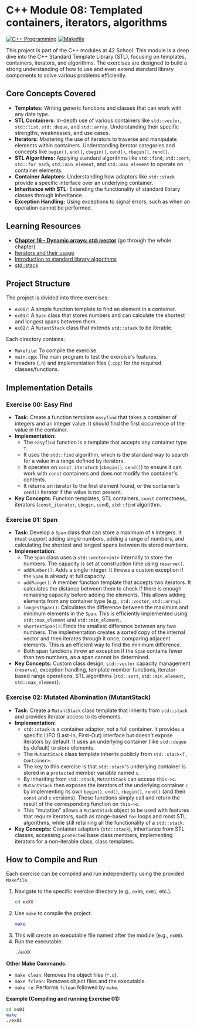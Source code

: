 # C++ Module 08: Templated containers, iterators, algorithms

[![C++ Programming](https://img.shields.io/badge/Language-C++-blue.svg)](https://en.wikipedia.org/wiki/C%2B%2B)
[![Makefile](https://img.shields.io/badge/Build-Make-brightgreen.svg)](https://www.gnu.org/software/make/)

<p>
   This project is part of the C++ modules at 42 School. This module is a deep dive into the C++ Standard Template Library (STL), focusing on templates, containers, iterators, and algorithms. The exercises are designed to build a strong understanding of how to use and even extend standard library components to solve various problems efficiently.
   <img src="https://page-views-counter-534232554413.europe-west1.run.app/view?src=github.com&src_uri=/alimnaqvi/cpp_08" style="display: none;" />
</p>

## Core Concepts Covered

*   **Templates:** Writing generic functions and classes that can work with any data type.
*   **STL Containers:** In-depth use of various containers like `std::vector`, `std::list`, `std::deque`, and `std::array`. Understanding their specific strengths, weaknesses, and use cases.
*   **Iterators:** Mastering the use of iterators to traverse and manipulate elements within containers. Understanding iterator categories and concepts like `begin()`, `end()`, `cbegin()`, `cend()`, `rbegin()`, `rend()`.
*   **STL Algorithms:** Applying standard algorithms like `std::find`, `std::sort`, `std::for_each`, `std::min_element`, and `std::max_element` to operate on container elements.
*   **Container Adaptors:** Understanding how adaptors like `std::stack` provide a specific interface over an underlying container.
*   **Inheritance with STL:** Extending the functionality of standard library classes through inheritance.
*   **Exception Handling:** Using exceptions to signal errors, such as when an operation cannot be performed.

## Learning Resources
- [**Chapter 16 - Dynamic arrays: std::vector**](https://www.learncpp.com/cpp-tutorial/introduction-to-containers-and-arrays/) (go through the whole chapter)
- [Iterators and their usage](https://www.studyplan.dev/pro-cpp/iterators)
- [Introduction to standard library algorithms](https://www.learncpp.com/cpp-tutorial/introduction-to-standard-library-algorithms/)
- [std::stack](https://cplusplus.com/reference/stack/stack/)

## Project Structure

The project is divided into three exercises:

*   `ex00/`: A simple function template to find an element in a container.
*   `ex01/`: A `Span` class that stores numbers and can calculate the shortest and longest spans between them.
*   `ex02/`: A `MutantStack` class that extends `std::stack` to be iterable.

Each directory contains:
*   `Makefile`: To compile the exercise.
*   `main.cpp`: The main program to test the exercise's features.
*   Headers (`.h`) and implementation files (`.cpp`) for the required classes/functions.

## Implementation Details

### Exercise 00: Easy Find

*   **Task:** Create a function template `easyfind` that takes a container of integers and an integer value. It should find the first occurrence of the value in the container.
*   **Implementation:**
    *   The `easyfind` function is a template that accepts any container type `T`.
    *   It uses the `std::find` algorithm, which is the standard way to search for a value in a range defined by iterators.
    *   It operates on `const_iterator`s (`cbegin()`, `cend()`) to ensure it can work with `const` containers and does not modify the container's contents.
    *   It returns an iterator to the first element found, or the container's `cend()` iterator if the value is not present.
*   **Key Concepts:** Function templates, STL containers, `const` correctness, iterators (`const_iterator`, `cbegin`, `cend`), `std::find` algorithm.

### Exercise 01: Span

*   **Task:** Develop a `Span` class that can store a maximum of `N` integers. It must support adding single numbers, adding a range of numbers, and calculating the shortest and longest spans between its stored numbers.
*   **Implementation:**
    *   The `Span` class uses a `std::vector<int>` internally to store the numbers. The capacity is set at construction time using `reserve()`.
    *   `addNumber()`: Adds a single integer. It throws a custom exception if the `Span` is already at full capacity.
    *   `addRange()`: A member function template that accepts two iterators. It calculates the distance between them to check if there is enough remaining capacity before adding the elements. This allows adding elements from any container type (e.g., `std::vector`, `std::array`).
    *   `longestSpan()`: Calculates the difference between the maximum and minimum elements in the `Span`. This is efficiently implemented using `std::max_element` and `std::min_element`.
    *   `shortestSpan()`: Finds the smallest difference between any two numbers. The implementation creates a sorted copy of the internal vector and then iterates through it once, comparing adjacent elements. This is an efficient way to find the minimum difference.
    *   Both span functions throw an exception if the `Span` contains fewer than two numbers, as a span cannot be determined.
*   **Key Concepts:** Custom class design, `std::vector` capacity management (`reserve`), exception handling, template member functions, iterator-based range operations, STL algorithms (`std::sort`, `std::min_element`, `std::max_element`).

### Exercise 02: Mutated Abomination (MutantStack)

*   **Task:** Create a `MutantStack` class template that inherits from `std::stack` and provides iterator access to its elements.
*   **Implementation:**
    *   `std::stack` is a container adaptor, not a full container. It provides a specific LIFO (Last-In, First-Out) interface but doesn't expose iterators by default. It uses an underlying container (like `std::deque` by default) to store elements.
    *   The `MutantStack` class template inherits publicly from `std::stack<T, Container>`.
    *   The key to this exercise is that `std::stack`'s underlying container is stored in a `protected` member variable named `c`.
    *   By inheriting from `std::stack`, `MutantStack` can access `this->c`.
    *   `MutantStack` then exposes the iterators of the underlying container `c` by implementing its own `begin()`, `end()`, `rbegin()`, `rend()` (and their `const` and `c` versions). These functions simply call and return the result of the corresponding function on `this->c`.
    *   This "mutation" allows a `MutantStack` object to be used with features that require iterators, such as range-based `for` loops and most STL algorithms, while still retaining all the functionality of a `std::stack`.
*   **Key Concepts:** Container adaptors (`std::stack`), inheritance from STL classes, accessing `protected` base class members, implementing iterators for a non-iterable class, class templates.

## How to Compile and Run

Each exercise can be compiled and run independently using the provided `Makefile`.

1.  Navigate to the specific exercise directory (e.g., `ex00`, `ex01`, etc.).
    ```bash
    cd exXX
    ```
2.  Use `make` to compile the project.
    ```bash
    make
    ```
3.  This will create an executable file named after the module (e.g., `ex00`).
4.  Run the executable:
    ```bash
    ./exXX
    ```

**Other Make Commands:**

*   `make clean`: Removes the object files (`*.o`).
*   `make fclean`: Removes object files and the executable.
*   `make re`: Performs `fclean` followed by `make`.

**Example (Compiling and running Exercise 01):**

```bash
cd ex01
make
./ex01
```
